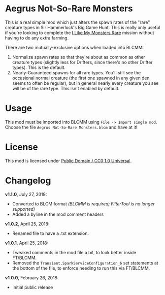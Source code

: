 Aegrus Not-So-Rare Monsters
===========================

This is a real simple mod which just alters the spawn rates of the "rare"
creature types in Sir Hammerlock's Big Game Hunt.  This is really only
useful if you're looking to complete the
[I Like My Monsters Rare](http://borderlands.wikia.com/wiki/I_Like_My_Monsters_Rare)
mission without having to do any extra farming.

There are two mutually-exclusive options when loaded into BLCMM:

1. Normalize spawn rates so that they're about as common as other
   creature types (slightly less for Drifters, since there's no
   other Drifter types).  This is the default.
2. Nearly-Guaranteed spawns for all rare types.  You'll still see
   the occasional normal creature (the first one spawned in any given
   den seems to often be regular), but in general nearly every
   creature you see will be of the rare type.  This isn't enabled by
   default.

Usage
=====

This mod must be imported into BLCMM using `File -> Import single mod`.
Choose the file `Aegrus Not-So-Rare Monsters.blcm` and have at it!

License
=======

This mod is licensed under
[Public Domain / CC0 1.0 Universal](https://creativecommons.org/publicdomain/zero/1.0/).

Changelog
=========

**v1.1.0**, July 27, 2018:
 * Converted to BLCM format *(BLCMM is required; FilterTool is no longer supported)*
 * Added a byline in the mod comment headers

**v1.0.2**, April 25, 2018:
 * Renamed file to have a .txt extension.

**v1.0.1**, April 25, 2018:
 * Tweaked comments in the mod file a bit, to look better inside FT/BLCMM.
 * Removed the `Transient.SparkServiceConfiguration_6` set statements at the
   bottom of the file, to enforce needing to run this via FT/BLCMM.

**v1.0.0**, February 26, 2018:
 * Initial public release
